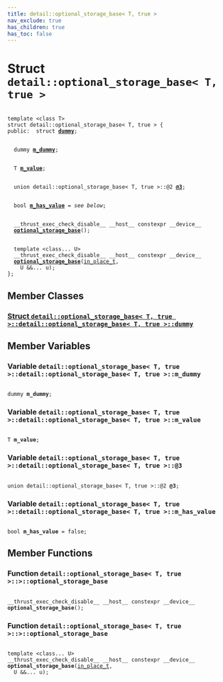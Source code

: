 ```yaml
---
title: detail::optional_storage_base< T, true >
nav_exclude: true
has_children: true
has_toc: false
---
```


# Struct `detail::optional_storage_base< T, true >`

<code class="doxybook">
<span>template &lt;class T&gt;</span>
<span>struct detail::optional&#95;storage&#95;base&lt; T, true &gt; {</span>
<span>public:</span><span>&nbsp;&nbsp;struct <b><a href="/api/classes/structdetail_1_1optional__storage__base_3_01t_00_01true_01_4_1_1dummy.html">dummy</a></b>;</span>
<br>
<span>&nbsp;&nbsp;dummy <b><a href="/api/classes/structdetail_1_1optional__storage__base_3_01t_00_01true_01_4.html#variable-m_dummy">m&#95;dummy</a></b>;</span>
<br>
<span>&nbsp;&nbsp;T <b><a href="/api/classes/structdetail_1_1optional__storage__base_3_01t_00_01true_01_4.html#variable-m_value">m&#95;value</a></b>;</span>
<br>
<span>&nbsp;&nbsp;union detail::optional_storage_base< T, true >::@2 <b><a href="/api/classes/structdetail_1_1optional__storage__base_3_01t_00_01true_01_4.html#variable-@3">@3</a></b>;</span>
<br>
<span>&nbsp;&nbsp;bool <b><a href="/api/classes/structdetail_1_1optional__storage__base_3_01t_00_01true_01_4.html#variable-m_has_value">m&#95;has&#95;value</a></b> = <i>see below</i>;</span>
<br>
<span>&nbsp;&nbsp;__thrust_exec_check_disable__ __host__ constexpr __device__ </span><span>&nbsp;&nbsp;<b><a href="/api/classes/structdetail_1_1optional__storage__base_3_01t_00_01true_01_4.html#function-optional_storage_base">optional&#95;storage&#95;base</a></b>();</span>
<br>
<span>&nbsp;&nbsp;template &lt;class... U&gt;</span>
<span>&nbsp;&nbsp;__thrust_exec_check_disable__ __host__ constexpr __device__ </span><span>&nbsp;&nbsp;<b><a href="/api/classes/structdetail_1_1optional__storage__base_3_01t_00_01true_01_4.html#function-optional_storage_base">optional&#95;storage&#95;base</a></b>(<a href="/api/classes/structin__place__t.html">in_place_t</a>,</span>
<span>&nbsp;&nbsp;&nbsp;&nbsp;U &&... u);</span>
<span>};</span>
</code>

## Member Classes

<h3 id="struct-detail::optional_storage_base< T, true >::dummy">
<a href="/api/classes/structdetail_1_1optional__storage__base_3_01t_00_01true_01_4_1_1dummy.html">Struct <code>detail::optional&#95;storage&#95;base&lt; T, true &gt;::detail::optional&#95;storage&#95;base&lt; T, true &gt;::dummy</code>
</a>
</h3>


## Member Variables

<h3 id="variable-m_dummy">
Variable <code>detail::optional&#95;storage&#95;base&lt; T, true &gt;::detail::optional&#95;storage&#95;base&lt; T, true &gt;::m&#95;dummy</code>
</h3>

<code class="doxybook">
<span>dummy <b>m_dummy</b>;</span></code>
<h3 id="variable-m_value">
Variable <code>detail::optional&#95;storage&#95;base&lt; T, true &gt;::detail::optional&#95;storage&#95;base&lt; T, true &gt;::m&#95;value</code>
</h3>

<code class="doxybook">
<span>T <b>m_value</b>;</span></code>
<h3 id="variable-@3">
Variable <code>detail::optional&#95;storage&#95;base&lt; T, true &gt;::detail::optional&#95;storage&#95;base&lt; T, true &gt;::@3</code>
</h3>

<code class="doxybook">
<span>union detail::optional_storage_base< T, true >::@2 <b>@3</b>;</span></code>
<h3 id="variable-m_has_value">
Variable <code>detail::optional&#95;storage&#95;base&lt; T, true &gt;::detail::optional&#95;storage&#95;base&lt; T, true &gt;::m&#95;has&#95;value</code>
</h3>

<code class="doxybook">
<span>bool <b>m_has_value</b> = false;</span></code>

## Member Functions

<h3 id="function-optional_storage_base">
Function <code>detail::optional&#95;storage&#95;base&lt; T, true &gt;::&gt;::optional&#95;storage&#95;base</code>
</h3>

<code class="doxybook">
<span>__thrust_exec_check_disable__ __host__ constexpr __device__ </span><span><b>optional_storage_base</b>();</span></code>
<h3 id="function-optional_storage_base">
Function <code>detail::optional&#95;storage&#95;base&lt; T, true &gt;::&gt;::optional&#95;storage&#95;base</code>
</h3>

<code class="doxybook">
<span>template &lt;class... U&gt;</span>
<span>__thrust_exec_check_disable__ __host__ constexpr __device__ </span><span><b>optional_storage_base</b>(<a href="/api/classes/structin__place__t.html">in_place_t</a>,</span>
<span>&nbsp;&nbsp;U &&... u);</span></code>

